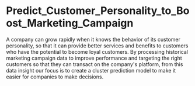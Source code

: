 # Predict_Customer_Personality_to_Boost_Marketing_Campaign
A company can grow rapidly when it knows the behavior of its customer personality, so that it can provide better services and benefits to customers who have the potential to become loyal customers. By processing historical marketing campaign data to improve performance and targeting the right customers so that they can transact on the company's platform, from this data insight our focus is to create a cluster prediction model to make it easier for companies to make decisions.
